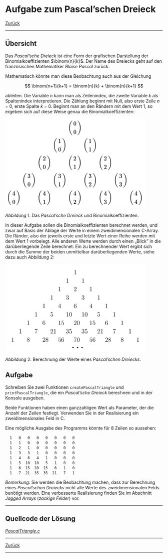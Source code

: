 # Aufgabe zum Pascal’schen Dreieck

[Zurück](./../Exercises.md)

---

## Übersicht

Das *Pascal’sche Dreieck* ist eine Form der grafischen Darstellung der Binomialkoeffizienten $`\binom{n}{k}`$.
Der Name des Dreiecks geht auf den französischen Mathematiker *Blaise Pascal* zurück.

Mathematisch könnte man diese Beobachtung auch aus der Gleichung

$$ \binom{n+1}{k+1} = \binom{n}{k} + \binom{n}{k+1} $$

ableiten. Die Variable *n* kann man als Zeilenindex, die zweite Variable *k* als Spaltenindex interpretieren.
Die Zählung beginnt mit Null, also erste Zeile *n* = 0, erste Spalte *k* = 0.
Beginnt man an den Rändern mit dem Wert 1, so ergeben sich auf diese Weise genau die Binomialkoeffizienten:

<img src="PascalTriangle_01.png" width="450">

*Abbildung* 1. Das *Pascal’sche Dreieck* und Binomialkoeffizienten.

In dieser Aufgabe sollen die Binomialkoeffizienten berechnet werden, und zwar auf Basis der Ablage 
der Werte in einem zweidimensionalen C-Array.
Die Ränder, also der jeweils erste und letzte Wert einer Reihe werden mit dem Wert 1 vorbelegt.
Alle anderen Werte werden durch einen &bdquo;Blick&rdquo; in die darüberliegende Zeile berechnet:
Ein zu berechnender Wert ergibt sich durch die Summe der beiden unmittelbar darüberliegenden Werte,
siehe dazu auch *Abbildung* 2:


<img src="PascalTriangle_02.png" width="450">

*Abbildung* 2. Berechnung der Werte eines *Pascal’schen Dreiecks*.

## Aufgabe

Schreiben Sie zwei Funktionen `createPascalTriangle` und  `printPascalTriangle`,
die ein *Pascal’sche Dreieck* berechnen und in der Konsole ausgeben.

Beide Funktionen haben einen ganzzahligen Wert als Parameter, der die Anzahl der Zeilen festlegt.
Verwenden Sie in der Realisierung ein zweidimensionales Feld in C.

Eine mögliche Ausgabe des Programms könnte für 8 Zeilen so aussehen:

```
  1   0   0   0   0   0   0   0
  1   1   0   0   0   0   0   0
  1   2   1   0   0   0   0   0
  1   3   3   1   0   0   0   0
  1   4   6   4   1   0   0   0
  1   5  10  10   5   1   0   0
  1   6  15  20  15   6   1   0
  1   7  21  35  35  21   7   1
```


*Bemerkung*: Sie werden die Beobachtung machen, dass zur Berechnung eines *Pascal’schen Dreiecks*
nicht alle Werte des zweidimensionalen Felds benötigt werden.
Eine verbesserte Realisierung finden Sie im Abschnitt *Jagged Arrays* (*zackige Felder*) vor.


---

## Quellcode der Lösung

[*PascalTriangle.c*](./PascalTriangle.c)

---

[Zurück](./../Exercises.md)

---
